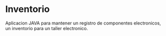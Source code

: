 # Inventorio
Aplicacion JAVA para mantener un registro de componentes electronicos, un inventorio para un taller electronico.

